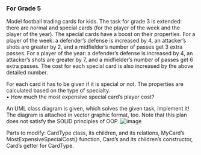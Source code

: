 ### For Grade 5 
Model football trading cards for kids. The task for grade 3 is extended: there are normal and special cards (for the player of the week and the player of the year). The special cards have a boost on their properties. For a player of the week: a defender’s defense is 
increased by 4, an attacker’s shots are greater by 2, and a midfielder’s number of passes get 3 extra passes. For a player of the year: a defender’s defense is increased by 4, an attacker’s shots are greater by 7, and a midfielder’s number of passes get 6 extra passes. 
The cost for each special card is also increased by the above detailed number. 

For each card it has to be given if it is special or not. The properties are calculated based on the type of specialty. 
                      <br>• How much the most expensive special card’s player cost? 

An UML class diagram is given, which solves the given task, implement it! The diagram is attached in vector graphic format, too. Note that this plan does not satisfy the SOLID principles of OOP.
![image](https://github.com/user-attachments/assets/b4f622cf-cbb1-4806-a9db-945d2cca0156)

Parts to modify: CardType class, its children, and its relations, MyCard’s MostExpensiveSpecialCost() function, Card’s and its children’s constructor, Card’s getter for CardType.
